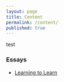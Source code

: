 ```yaml
---
layout: page
title: Content
permalink: /content/
published: true
---
```


test 

### Essays
- [Learning to Learn](http://tingelam.github.io/learning-to-learn/)

